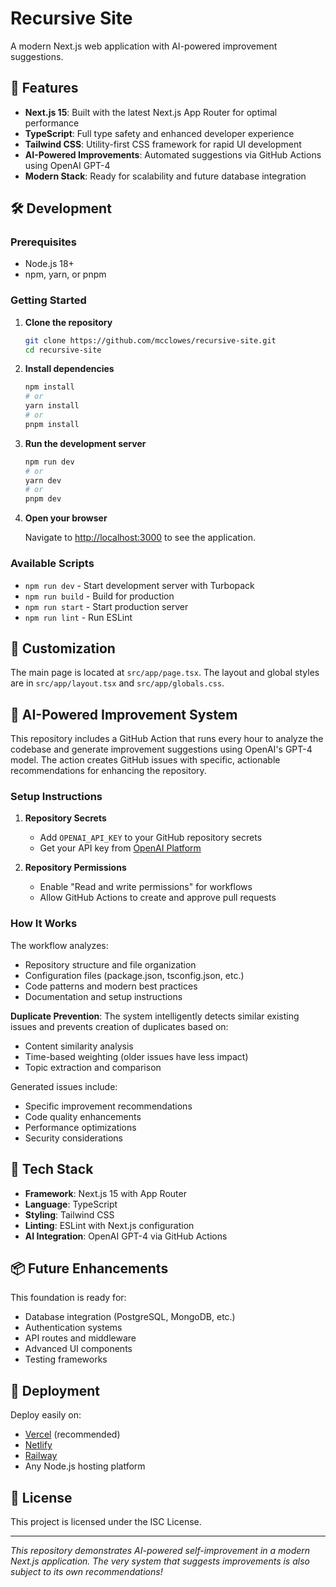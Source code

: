 # Recursive Site

A modern Next.js web application with AI-powered improvement suggestions.

## 🚀 Features

- **Next.js 15**: Built with the latest Next.js App Router for optimal performance
- **TypeScript**: Full type safety and enhanced developer experience
- **Tailwind CSS**: Utility-first CSS framework for rapid UI development
- **AI-Powered Improvements**: Automated suggestions via GitHub Actions using OpenAI GPT-4
- **Modern Stack**: Ready for scalability and future database integration

## 🛠️ Development

### Prerequisites

- Node.js 18+ 
- npm, yarn, or pnpm

### Getting Started

1. **Clone the repository**
   ```bash
   git clone https://github.com/mcclowes/recursive-site.git
   cd recursive-site
   ```

2. **Install dependencies**
   ```bash
   npm install
   # or
   yarn install
   # or
   pnpm install
   ```

3. **Run the development server**
   ```bash
   npm run dev
   # or
   yarn dev
   # or
   pnpm dev
   ```

4. **Open your browser**
   
   Navigate to [http://localhost:3000](http://localhost:3000) to see the application.

### Available Scripts

- `npm run dev` - Start development server with Turbopack
- `npm run build` - Build for production
- `npm run start` - Start production server
- `npm run lint` - Run ESLint

## 🎨 Customization

The main page is located at `src/app/page.tsx`. The layout and global styles are in `src/app/layout.tsx` and `src/app/globals.css`.

## 🤖 AI-Powered Improvement System

This repository includes a GitHub Action that runs every hour to analyze the codebase and generate improvement suggestions using OpenAI's GPT-4 model. The action creates GitHub issues with specific, actionable recommendations for enhancing the repository.

### Setup Instructions

1. **Repository Secrets**
   - Add `OPENAI_API_KEY` to your GitHub repository secrets
   - Get your API key from [OpenAI Platform](https://platform.openai.com/api-keys)

2. **Repository Permissions**
   - Enable "Read and write permissions" for workflows
   - Allow GitHub Actions to create and approve pull requests

### How It Works

The workflow analyzes:
- Repository structure and file organization
- Configuration files (package.json, tsconfig.json, etc.)
- Code patterns and modern best practices
- Documentation and setup instructions

**Duplicate Prevention**: The system intelligently detects similar existing issues and prevents creation of duplicates based on:
- Content similarity analysis
- Time-based weighting (older issues have less impact)
- Topic extraction and comparison

Generated issues include:
- Specific improvement recommendations
- Code quality enhancements
- Performance optimizations
- Security considerations

## 🔧 Tech Stack

- **Framework**: Next.js 15 with App Router
- **Language**: TypeScript
- **Styling**: Tailwind CSS
- **Linting**: ESLint with Next.js configuration
- **AI Integration**: OpenAI GPT-4 via GitHub Actions

## 📦 Future Enhancements

This foundation is ready for:
- Database integration (PostgreSQL, MongoDB, etc.)
- Authentication systems
- API routes and middleware
- Advanced UI components
- Testing frameworks

## 🚀 Deployment

Deploy easily on:
- [Vercel](https://vercel.com) (recommended)
- [Netlify](https://netlify.com)
- [Railway](https://railway.app)
- Any Node.js hosting platform

## 📄 License

This project is licensed under the ISC License.

---

*This repository demonstrates AI-powered self-improvement in a modern Next.js application. The very system that suggests improvements is also subject to its own recommendations!*
